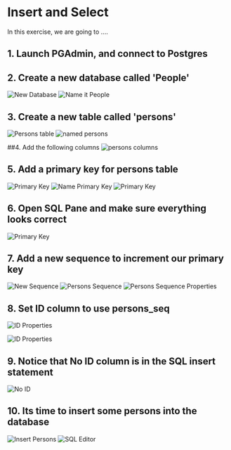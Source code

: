 # Insert and Select

In this exercise, we are going to ....

## 1. Launch PGAdmin, and connect to Postgres

## 2. Create a new database called 'People'
![New Database](./new-db.png)
![Name it People](./name-people.png)

## 3. Create a new table called 'persons'
![Persons table](./table-persons.png)
![named persons](./named-persons.png)

##4. Add the following columns
![persons columns](./persons-columns.png)

## 5. Add a primary key for persons table
![Primary Key](./add-primary-key.png)
![Name Primary Key](./name-primary-key.png)
![Primary Key](./choose-id-primary-key.png)

## 6. Open SQL Pane and make sure everything looks correct 
![Primary Key](./sql-pane.png)

## 7. Add a new sequence to increment our primary key
![New Sequence](./new-sequence.png)
![Persons Sequence](./persons-seq.png)
![Persons Sequence Properties](./persons-seq-properties.png)


## 8. Set ID column to use persons_seq
![ID Properties](./id-properties.png)

![ID Properties](./id-uses-person-seq.png)

## 9. Notice that No ID column is in the SQL insert statement
![No ID](./no-id.png)

## 10. Its time to insert some persons into the database
![Insert Persons](./insert-persons.png)
![SQL Editor](./sql-editor.png)
